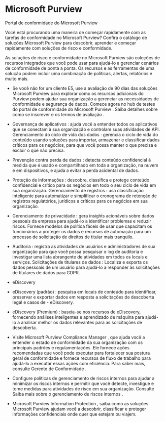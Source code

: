 # Microsoft Purview

Portal de conformidade do Microsoft Purview

Você está procurando uma maneira de começar rapidamente com as tarefas de conformidade no Microsoft Purview? Confira o catálogo de soluções Microsoft Purview para descobrir, aprender e começar rapidamente com soluções de risco e conformidade.

As soluções de risco e conformidade no Microsoft Purview são coleções de recursos integrados que você pode usar para ajudá-lo a gerenciar cenários de conformidade de ponta a ponta. Os recursos e as ferramentas de uma solução podem incluir uma combinação de políticas, alertas, relatórios e muito mais.

- Se você não for um cliente E5, use a avaliação de 90 dias das soluções Microsoft Purview para explorar como os recursos adicionais do Purview podem ajudar sua organização a gerenciar as necessidades de conformidade e segurança de dados. Comece agora no hub de testes do portal de conformidade do Microsoft Purview . Saiba detalhes sobre como se inscrever e os termos de avaliação .

- Governança de aplicativos : ajuda você a entender todos os aplicativos que se conectam à sua organização e controlam suas atividades de API.
Gerenciamento do ciclo de vida dos dados : gerencia o ciclo de vida do conteúdo usando soluções para importar, armazenar e classificar dados críticos para os negócios, para que você possa manter o que precisa e excluir o que não precisa.
- Prevenção contra perda de dados : detecta conteúdo confidencial à medida que é usado e compartilhado em toda a organização, na nuvem e em dispositivos, e ajuda a evitar a perda acidental de dados.
- Proteção de informações : descobre, classifica e protege conteúdo confidencial e crítico para os negócios em todo o seu ciclo de vida em sua organização.
Gerenciamento de registros : usa classificação inteligente para automatizar e simplificar o cronograma de retenção de registros regulatórios, jurídicos e críticos para os negócios em sua organização.

- Gerenciamento de privacidade : gera insights acionáveis sobre dados pessoais da empresa para ajudá-lo a identificar problemas e reduzir riscos. Fornece modelos de política fáceis de usar que capacitam os funcionários a proteger os dados e recursos de automação para um processo de solicitação de direitos de titular mais tranquilo.


- Auditoria : registra as atividades de usuários e administradores de sua organização para que você possa pesquisar o log de auditoria e investigar uma lista abrangente de atividades em todos os locais e serviços.
Solicitações de titulares de dados : Localiza e exporta os dados pessoais de um usuário para ajudá-lo a responder às solicitações de titulares de dados para GDPR.
- eDiscovery
- eDiscovery (padrão) : pesquisa em locais de conteúdo para identificar, preservar e exportar dados em resposta a solicitações de descoberta legal e casos de - eDiscovery.
- eDiscovery (Premium) : baseia-se nos recursos de eDiscovery, fornecendo análises inteligentes e aprendizado de máquina para ajudá-lo a analisar melhor os dados relevantes para as solicitações de descoberta.

- Visite Microsoft Purview Compliance Manager , que ajuda você a entender o estado de conformidade da sua organização com os principais padrões e regulamentações. Ele fornece ações recomendadas que você pode executar para fortalecer sua postura geral de conformidade e fornece recursos de fluxo de trabalho para ajudá-lo a executar essas ações com eficiência. Para saber mais, consulte Gerente de Conformidade .

- Configure políticas de gerenciamento de riscos internos para ajudar a minimizar os riscos internos e permitir que você detecte, investigue e tome medidas para atividades de risco em sua organização. Consulte Saiba mais sobre o gerenciamento de riscos internos .

- Microsoft Purview Information Protection , saiba como as soluções Microsoft Purview ajudam você a descobrir, classificar e proteger informações confidenciais onde quer que estejam ou viajem.

